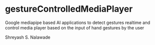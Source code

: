 # gestureControlledMediaPlayer
Google mediapipe based AI applications to detect gestures realtime and control media player based on the input of hand gestures by the user 


Shreyash S. Nalawade
